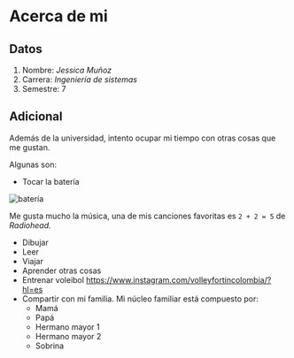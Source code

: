 # Acerca de mi
## **Datos**
1. Nombre: *Jessica Muñoz*
2. Carrera: *Ingeniería de sistemas*
3. Semestre: 7

## **Adicional**
Además de la universidad, intento ocupar mi tiempo con otras cosas que me gustan.


Algunas son:


+ Tocar la batería


![batería](http://beatpxm.com/wp-content/uploads/2022/10/pro-system-audiotek.jpg)


Me gusta mucho la música, una de mis canciones favoritas es `2 + 2 = 5` de *Radiohead.*
+ Dibujar
+ Leer
+ Viajar
+ Aprender otras cosas
+ Entrenar voleibol <https://www.instagram.com/volleyfortincolombia/?hl=es>
+ Compartir con mi familia. Mi núcleo familiar está compuesto por:
    - Mamá
    - Papá
    - Hermano mayor 1
    - Hermano mayor 2
    - Sobrina
